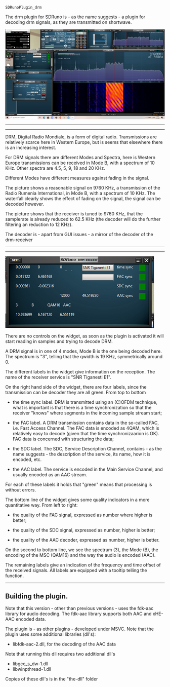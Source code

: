 	SDRunoPlugin_drm

The drm plugin for SDRuno is - as the name suggests - a plugin for 
decoding drm signals, as they are transmitted on shortwave.

![overview](/drm-decoder.png?raw=true)

-----------------------------------------------------------------------
-----------------------------------------------------------------------

DRM, Digital Radio Mondiale, is a form of digital radio. Transmissions
are relatively scarce here in Western Europe, but is seems that elsewhere
there is an increasing interest.

For DRM signals there are different Modes and Spectra, here is Western
Europe transmissions can be received in Mode B, with a spectrum of 10 KHz.
Other spectra are 4.5, 5, 9, 18 and 20 KHz.

Different Modes have different measures against fading in the signal.

The picture shows  a reasonable signal on 9760 KHz, a transmission of the
Radio Rumenia International, in Mode B, with a spectrum of 10 KHz.
The waterfall clearly shows the effect of fading on the signal,
the signal can be decoded however.

The picture shows that the receiver is tuned to 9760 KHz, that
the samplerate is already reduced to 62.5 KHz (the decoder will do the
further filtering an reduction to 12 KHz). 

The decoder is - apart from GUI issues - a mirror of the decoder of the drm-receiver

------------------------------------------------------------------------

------------------------------------------------------------------------


![overview](/drm-widget.png?raw=true)

There are no controls on the widget, as soon as the plugin is activated
it will start reading in samples and trying to decode DRM.

A DRM signal is in one of 4 modes, Mode B is the one being decoded here.
The spectrum is "3", telling that the qwidth is 19 KHz, symmetrically
around 0.

The different labels in the
widget give information on the reception.
The name of the receiver service is "SNR Tiganesti E1".

On the right hand side of the widget, there are four labels, 
since the transmission can be decoder they are all green.
From top to bottom

   * the time sync label. DRM is transmitted using an (C)OFDM technique, what is important is that there is a time synchronization so that the receiver "knows"
where segments in the incoming sample stream start;

   * the FAC label. A DRM transmission contains data in the so-called FAC, i.e. Fast Access Channel. The FAC data is encoded as 4QAM, which is relatively easy
to decode (given that the time synchronizaarion is OK). FAC data is concerned
with structuring the data;

   * the SDC label. The SDC, Service Description Channel, contains - as the
name suggests - the description of the service, its name, how it is encoded, etc.
   * the AAC label. The service is encoded in the Main Service Channel, and
usually encoded as an AAC stream. 

For each of these labels it holds that "green"  means that processing is 
without errors.

The bottom line of the widget gives some quality indicators in a more
quantitative way. From left to right:

   * the quality of the FAC signal, expressed as number where higher is better;

   * the quality of the SDC signal, expressed as number, higher is better;

   * the quality of the AAC decoder, expressed as number, higher is better.

On the second to bottom line, we see the spectrum (3), the Mode (B),
the encoding of the MSC (QAM16) and the way the audio is encoded (AAC).

The remaining labels give an indication of the frequency and time offset
of the received signals. All labels are equipped with a tooltip telling
the function.

-----------------------------------------------------------------------------
Building the plugin.
-----------------------------------------------------------------------------

Note that this version - other than previous versions - uses the fdk-aac
library for audio decoding. The fdk-aac library supports both AAC
and xHE-AAC encoded data.

The plugin is - as other plugins - developed under MSVC. Note that
the plugin uses some additional libraries (dll's):

   * libfdk-aac-2.dll, for the decoding of the AAC data

Note that running this dll requires two additional dll's

   * libgcc_s_dw-1.dll
   * libwinpthread-1.dll

Copies of these dll's is in the "the-dll" folder



